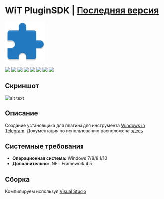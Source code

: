 # WiT PluginSDK | [Последняя версия](https://github.com/Zalexanninev15/WiT-PluginSDK/releases/latest)

![](https://github.com/Zalexanninev15/WiT-PluginSDK/blob/main/WiT-PluginSDK_Logo.png?raw=true)

[![](https://img.shields.io/badge/OS-Windows-informational?logo=windows)](https://github.com/Zalexanninev15/WiT-PluginSDK)
[![](https://img.shields.io/github/v/release/Zalexanninev15/WiT-PluginSDK)](https://github.com/Zalexanninev15/WiT-PluginSDK/releases/latest)
[![](https://img.shields.io/github/release-pre/Zalexanninev15/WiT-PluginSDK)](https://github.com/Zalexanninev15/WiT-PluginSDK/releases)
[![](https://img.shields.io/github/downloads/Zalexanninev15/WiT-PluginSDK/total.svg)](https://github.com/Zalexanninev15/WiT-PluginSDK/releases)
[![](https://img.shields.io/github/last-commit/Zalexanninev15/WiT-PluginSDK)](https://github.com/Zalexanninev15/WiT-PluginSDK/commits/master)
[![](https://img.shields.io/badge/license-MIT-blue.svg)](LICENSE)
[![](https://img.shields.io/badge/donate-QIWI-FF8C00.svg)](https://qiwi.com/n/ZALEXANNINEV15)
[![](https://img.shields.io/badge/donate-YooMoney-8B3FFD.svg)](https://yoomoney.ru/to/410015106319420)

## Скриншот
![alt text](https://i.imgur.com/olrE4fe.png)

## Описание

Создание установщика для плагина для инструмента [Windows in Telegram](https://zalexanninev15.jimdofree.com/%D0%BF%D1%80%D0%B8%D0%BB%D0%BE%D0%B6%D0%B5%D0%BD%D0%B8%D1%8F-%D0%B8-%D0%B8%D0%B3%D1%80%D1%8B/windows-in-telegram). Документация по использованию расположена [здесь](https://teletype.in/@zalexanninev15/wit3_devplugin)

## Системные требования

* **Операционная система:** Windows 7/8/8.1/10
* **Дополнительно:** .NET Framework 4.5

## Сборка
 
Компилируем используя [Visual Studio](https://visualstudio.microsoft.com/vs)
